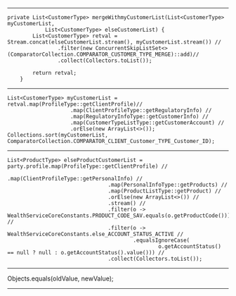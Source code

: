 ----------------------------------------------------------------


```
private List<CustomerType> mergeWithmyCustomerList(List<CustomerType> myCustomerList,
			List<CustomerType> elseCustomerList) {
		List<CustomerType> retval = Stream.concat(elseCustomerList.stream(), myCustomerList.stream()) //
				.filter(new ConcurrentSkipListSet<>(ComparatorCollection.COMPARATOR_CUSTOMER_TYPE_MERGE)::add)//
				.collect(Collectors.toList());
		
		return retval;
	}

```

----------------------------------------------------------------
```
List<CustomerType> myCustomerList = retval.map(ProfileType::getClientProfile)//
					.map(ClientProfileType::getRegulatoryInfo) //
					.map(RegulatoryInfoType::getCustomerInfo) //
					.map(CustomerTypeListType::getCustomerAccount) //
					.orElse(new ArrayList<>());
Collections.sort(myCustomerList, ComparatorCollection.COMPARATOR_CLIENT_Customer_TYPE_Customer_ID);

```
----------------------------------------------------------------

```
List<ProductType> elseProductCustomerList = party.profile.map(ProfileType::getClientProfile) //
								.map(ClientProfileType::getPersonalInfo) //
								.map(PersonalInfoType::getProducts) //
								.map(ProductListType::getProduct) //
								.orElse(new ArrayList<>()) //
								.stream() //
								.filter(o -> WealthServiceCoreConstants.PRODUCT_CODE_SAV.equals(o.getProductCode())) //
								.filter(o -> WealthServiceCoreConstants.else_ACCOUNT_STATUS_ACTIVE //
										.equalsIgnoreCase(
												o.getAccountStatus() == null ? null : o.getAccountStatus().value())) //
								.collect(Collectors.toList());

```


----------------------------------------------------------------

Objects.equals(oldValue, newValue);

----------------------------------------------------------------


